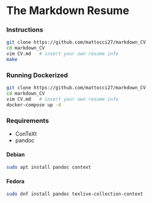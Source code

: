 The Markdown Resume
===================

### Instructions
```bash
git clone https://github.com/mattocci27/markdown_CV
cd markdown_CV
vim CV.md   # insert your own resume info
make
```

### Running Dockerized
```bash
git clone https://github.com/mattocci27/markdown_CV
cd markdown_CV
vim CV.md   # insert your own resume info
docker-compose up -d
```

### Requirements

 * ConTeXt
 * pandoc

#### Debian
```bash
sudo apt install pandoc context
```

#### Fedora
```bash
sudo dnf install pandoc texlive-collection-context
```
